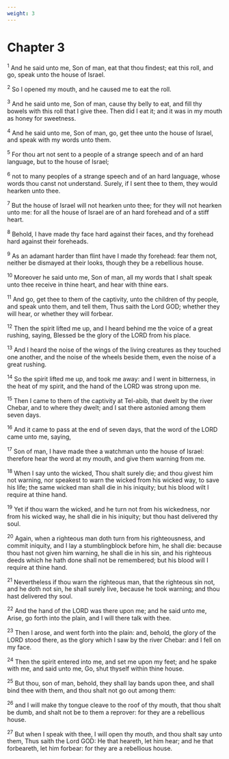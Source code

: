 ```yaml
---
weight: 3
---
```


# Chapter 3

<sup>1</sup> And he said unto me, Son of man, eat that thou findest; eat this roll, and go, speak unto the house of Israel. 

<sup>2</sup> So I opened my mouth, and he caused me to eat the roll. 

<sup>3</sup> And he said unto me, Son of man, cause thy belly to eat, and fill thy bowels with this roll that I give thee. Then did I eat it; and it was in my mouth as honey for sweetness. 

<sup>4</sup> And he said unto me, Son of man, go, get thee unto the house of Israel, and speak with my words unto them. 

<sup>5</sup> For thou art not sent to a people of a strange speech and of an hard language, but to the house of Israel; 

<sup>6</sup> not to many peoples of a strange speech and of an hard language, whose words thou canst not understand. Surely, if I sent thee to them, they would hearken unto thee. 

<sup>7</sup> But the house of Israel will not hearken unto thee; for they will not hearken unto me: for all the house of Israel are of an hard forehead and of a stiff heart. 

<sup>8</sup> Behold, I have made thy face hard against their faces, and thy forehead hard against their foreheads. 

<sup>9</sup> As an adamant harder than flint have I made thy forehead: fear them not, neither be dismayed at their looks, though they be a rebellious house. 

<sup>10</sup> Moreover he said unto me, Son of man, all my words that I shalt speak unto thee receive in thine heart, and hear with thine ears. 

<sup>11</sup> And go, get thee to them of the captivity, unto the children of thy people, and speak unto them, and tell them, Thus saith the Lord GOD; whether they will hear, or whether they will forbear. 

<sup>12</sup> Then the spirit lifted me up, and I heard behind me the voice of a great rushing, saying, Blessed be the glory of the LORD from his place. 

<sup>13</sup> And I heard the noise of the wings of the living creatures as they touched one another, and the noise of the wheels beside them, even the noise of a great rushing. 

<sup>14</sup> So the spirit lifted me up, and took me away: and I went in bitterness, in the heat of my spirit, and the hand of the LORD was strong upon me. 

<sup>15</sup> Then I came to them of the captivity at Tel-abib, that dwelt by the river Chebar, and to where they dwelt; and I sat there astonied among them seven days. 

<sup>16</sup> And it came to pass at the end of seven days, that the word of the LORD came unto me, saying, 

<sup>17</sup> Son of man, I have made thee a watchman unto the house of Israel: therefore hear the word at my mouth, and give them warning from me. 

<sup>18</sup> When I say unto the wicked, Thou shalt surely die; and thou givest him not warning, nor speakest to warn the wicked from his wicked way, to save his life; the same wicked man shall die in his iniquity; but his blood wilt I require at thine hand. 

<sup>19</sup> Yet if thou warn the wicked, and he turn not from his wickedness, nor from his wicked way, he shall die in his iniquity; but thou hast delivered thy soul. 

<sup>20</sup> Again, when a righteous man doth turn from his righteousness, and commit iniquity, and I lay a stumblingblock before him, he shall die: because thou hast not given him warning, he shall die in his sin, and his righteous deeds which he hath done shall not be remembered; but his blood will I require at thine hand. 

<sup>21</sup> Nevertheless if thou warn the righteous man, that the righteous sin not, and he doth not sin, he shall surely live, because he took warning; and thou hast delivered thy soul. 

<sup>22</sup> And the hand of the LORD was there upon me; and he said unto me, Arise, go forth into the plain, and I will there talk with thee. 

<sup>23</sup> Then I arose, and went forth into the plain: and, behold, the glory of the LORD stood there, as the glory which I saw by the river Chebar: and I fell on my face. 

<sup>24</sup> Then the spirit entered into me, and set me upon my feet; and he spake with me, and said unto me, Go, shut thyself within thine house. 

<sup>25</sup> But thou, son of man, behold, they shall lay bands upon thee, and shall bind thee with them, and thou shalt not go out among them: 

<sup>26</sup> and I will make thy tongue cleave to the roof of thy mouth, that thou shalt be dumb, and shalt not be to them a reprover: for they are a rebellious house. 

<sup>27</sup> But when I speak with thee, I will open thy mouth, and thou shalt say unto them, Thus saith the Lord GOD: He that heareth, let him hear; and he that forbeareth, let him forbear: for they are a rebellious house. 


